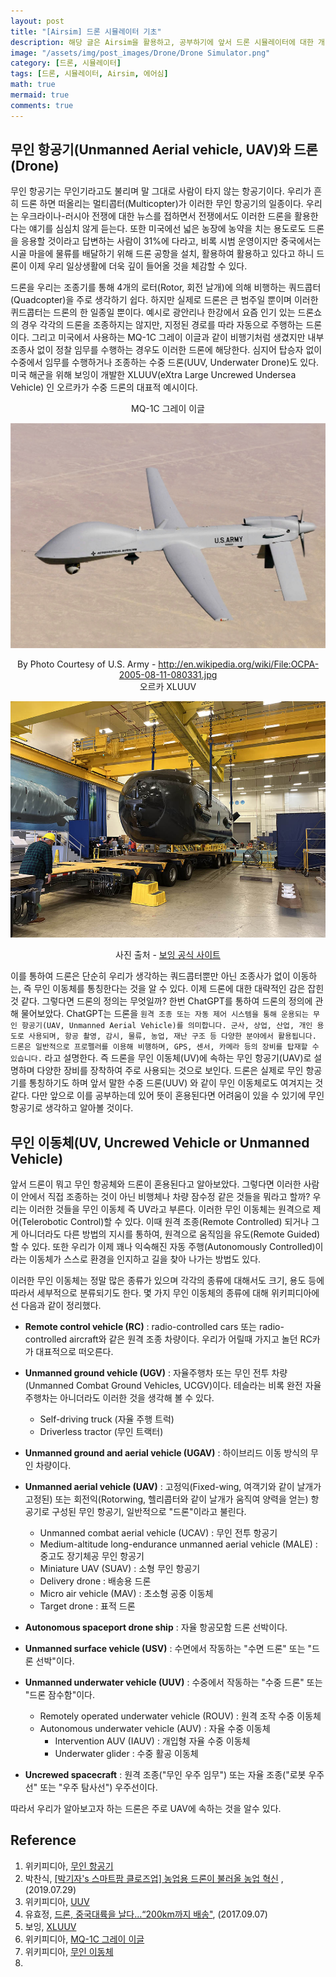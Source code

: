 ```yaml
---
layout: post
title: "[Airsim] 드론 시뮬레이터 기초"
description: 해당 글은 Airsim을 활용하고, 공부하기에 앞서 드론 시뮬레이터에 대한 개념과 기타 기본 개념들을 정리해 본 것이다.
image: "/assets/img/post_images/Drone/Drone Simulator.png"
category: [드론, 시뮬레이터]
tags: [드론, 시뮬레이터, Airsim, 에어심]
math: true
mermaid: true
comments: true
---
```


## 무인 항공기(Unmanned Aerial vehicle, UAV)와 드론(Drone)

무인 항공기는 무인기라고도 불리며 말 그대로 사람이 타지 않는 항공기이다. 우리가 흔히 드론 하면 떠올리는 멀티콥터(Multicopter)가 이러한 무인 항공기의 일종이다. 우리는 우크라이나-러시아 전쟁에 대한 뉴스를 접하면서 전쟁에서도 이러한 드론을 활용한다는 얘기를 심심치 않게 듣는다. 또한 미국에선 넓은 농장에 농약을 치는 용도로도 드론을 응용할 것이라고 답변하는 사람이 31%에 다라고, 비록 시범 운영이지만 중국에서는 시골 마을에 물류를 배달하기 위해 드론 공항을 설치, 활용하여 활용하고 있다고 하니 드론이 이제 우리 일상생활에 더욱 깊이 들어올 것을 체감할 수 있다.

드론을 우리는 조종기를 통해 4개의 로터(Rotor, 회전 날개)에 의해 비행하는 쿼드콥터(Quadcopter)을 주로 생각하기 쉽다. 하지만 실제로 드론은 큰 범주일 뿐이며 이러한 퀴드콥터는 드론의 한 일종일 뿐이다. 예시로 광안리나 한강에서 요즘 인기 있는 드론쇼의 경우 각각의 드론을 조종하지는 않지만, 지정된 경로를 따라 자동으로 주행하는 드론이다. 그리고 미국에서 사용하는 MQ-1C 그레이 이글과 같이 비행기처럼 생겼지만 내부 조종사 없이 정찰 임무를 수행하는 경우도 이러한 드론에 해당한다. 심지어 탑승자 없이 수중에서 임무를 수행하거나 조종하는 수중 드론(UUV, Underwater Drone)도 있다. 미국 해군을 위해 보잉이 개발한 XLUUV(eXtra Large Uncrewed Undersea Vehicle) 인 오르카가 수중 드론의 대표적 예시이다.

<center> MQ-1C 그레이 이글 </center>

![MQ-1 그레이 이글](/assets/img/post_images/Drone/Simulator/Airsim/MQ-1C_Warrior_(2005-08-11).jpg) 

<center> By Photo Courtesy of U.S. Army - <a class="external free" href="https://en.wikipedia.org/wiki/File:OCPA-2005-08-11-080331.jpg">http://en.wikipedia.org/wiki/File:OCPA-2005-08-11-080331.jpg</a> </center>

<center> 오르카 XLUUV </center>

![오르카](/assets/img/post_images/Drone/Simulator/Airsim/orca-final-prep.jpeg)

<div style="text-align: center;">
  사진 출처 - <a href="https://www.boeing.com/defense/xluuv#gallery" target="_blank">보잉 공식 사이트</a>
</div>

이를 통하여 드론은 단순히 우리가 생각하는 쿼드콥터뿐만 아닌 조종사가 없이 이동하는, 즉 무인 이동체를 통칭한다는 것을 알 수 있다. 이제 드론에 대한 대략적인 감은 잡힌 것 같다. 그렇다면 드론의 정의는 무엇일까? 한번 ChatGPT를 통하여 드론의 정의에 관해 물어보았다. ChatGPT는 드론을 `원격 조종 또는 자동 제어 시스템을 통해 운용되는 무인 항공기(UAV, Unmanned Aerial Vehicle)를 의미합니다. 군사, 상업, 산업, 개인 용도로 사용되며, 항공 촬영, 감시, 물류, 농업, 재난 구조 등 다양한 분야에서 활용됩니다. 드론은 일반적으로 프로펠러를 이용해 비행하며, GPS, 센서, 카메라 등의 장비를 탑재할 수 있습니다.` 라고 설명한다. 즉 드론을 무인 이동체(UV)에 속하는 무인 항공기(UAV)로 설명하며 다양한 장비를 장착하여 주로 사용되는 것으로 보인다. 드론은 실제로 무인 항공기를 통칭하기도 하며 앞서 말한 수중 드론(UUV) 와 같이 무인 이동체로도 여겨지는 것 같다. 다만 앞으로 이를 공부하는데 있어 뜻이 혼용된다면 어려움이 있을 수 있기에 무인 항공기로 생각하고 알아볼 것이다.

## 무인 이동체(UV, Uncrewed Vehicle or Unmanned Vehicle)

앞서 드론이 뭐고 무인 항공체와 드론이 혼용된다고 알아보았다. 그렇다면 이러한 사람이 안에서 직접 조종하는 것이 아닌 비행체나 차량 잠수정 같은 것들을 뭐라고 할까? 우리는 이러한 것들을 무인 이동체 즉 UV라고 부른다. 이러한 무인 이동체는 원격으로 제어(Telerobotic Control)할 수 있다. 이때 원격 조종(Remote Controlled) 되거나 그게 아니더라도 다른 방법의 지시를 통하여, 원격으로 움직임을 유도(Remote Guided)할 수 있다. 또한 우리가 이제 꽤나 익숙해진 자동 주행(Autonomously Controlled)이라는 이동체가 스스로 환경을 인지하고 길을 찾아 나가는 방법도 있다.

이러한 무인 이동체는 정말 많은 종류가 있으며 각각의 종류에 대해서도 크기, 용도 등에 따라서 세부적으로 분류되기도 한다. 몇 가지 무인 이동체의 종류에 대해 위키피디아에선 다음과 같이 정리했다.

- **Remote control vehicle (RC)** : radio-controlled cars 또는 radio-controlled aircraft와 같은 원격 조종 차량이다. 우리가 어릴때 가지고 놀던 RC카가 대표적으로 떠오른다.

- **Unmanned ground vehicle (UGV)** : 자율주행차 또는 무인 전투 차량(Unmanned Combat Ground Vehicles, UCGV)이다. 테슬라는 비록 완전 자율주행차는 아니더라도 이러한 것을 생각해 볼 수 있다.
  - Self-driving truck (자율 주행 트럭)
  - Driverless tractor (무인 트랙터)

- **Unmanned ground and aerial vehicle (UGAV)** : 하이브리드 이동 방식의 무인 차량이다.

- **Unmanned aerial vehicle (UAV)** : 고정익(Fixed-wing, 여객기와 같이 날개가 고정된) 또는 회전익(Rotorwing, 헬리콥터와 같이 날개가 움직여 양력을 얻는) 항공기로 구성된 무인 항공기, 일반적으로 "드론"이라고 불린다.
  - Unmanned combat aerial vehicle (UCAV) : 무인 전투 항공기
  - Medium-altitude long-endurance unmanned aerial vehicle (MALE) : 중고도 장기체공 무인 항공기
  - Miniature UAV (SUAV) : 소형 무인 항공기
  - Delivery drone : 배송용 드론
  - Micro air vehicle (MAV) : 초소형 공중 이동체
  - Target drone : 표적 드론

- **Autonomous spaceport drone ship** : 자율 항공모함 드론 선박이다.

- **Unmanned surface vehicle (USV)** : 수면에서 작동하는 "수면 드론" 또는 "드론 선박"이다.

- **Unmanned underwater vehicle (UUV)** : 수중에서 작동하는 "수중 드론" 또는 "드론 잠수함"이다.
  - Remotely operated underwater vehicle (ROUV) : 원격 조작 수중 이동체
  - Autonomous underwater vehicle (AUV) : 자율 수중 이동체
    - Intervention AUV (IAUV) : 개입형 자율 수중 이동체
    - Underwater glider : 수중 활공 이동체

- **Uncrewed spacecraft** : 원격 조종("무인 우주 임무") 또는 자율 조종("로봇 우주선" 또는 "우주 탐사선") 우주선이다.

따라서 우리가 알아보고자 하는 드론은 주로 UAV에 속하는 것을 알수 있다.

##


## Reference

1. 위키피디아, [무인 항공기](https://ko.wikipedia.org/wiki/%EB%AC%B4%EC%9D%B8_%ED%95%AD%EA%B3%B5%EA%B8%B0)
1. 박찬식, [[박기자's 스마트팜 클로즈업] 농업용 드론이 불러올 농업 혁신](https://www.smartfn.co.kr/news/articleView.html?idxno=93167)  , (2019.07.29)
1. 위키피디아, [UUV](https://en.wikipedia.org/wiki/Unmanned_underwater_vehicle)
1. 유효정, [드론, 중국대륙을 날다…“200km까지 배송"](https://zdnet.co.kr/view/?no=20170907095905), (2017.09.07)
1. 보잉, [XLUUV](https://www.boeing.com/defense/xluuv#overview)
1. 위키피디아, [MQ-1C 그레이 이글](https://ko.wikipedia.org/wiki/MQ-1C_%EA%B7%B8%EB%A0%88%EC%9D%B4_%EC%9D%B4%EA%B8%80)
1. 위키피디아, [무인 이동체](https://en.wikipedia.org/wiki/Uncrewed_vehicle)
1. 